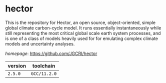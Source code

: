 # hector

This is the repository for Hector, an open source, object-oriented,  simple global climate carbon-cycle model. It runs essentially instantaneously while  still representing the most critical global scale earth system processes, and is  one of a class of models heavily used for for emulating complex climate models  and uncertainty analyses.

*homepage*: <https://github.com/JGCRI/hector>

version | toolchain
--------|----------
``2.5.0`` | ``GCC/11.2.0``
